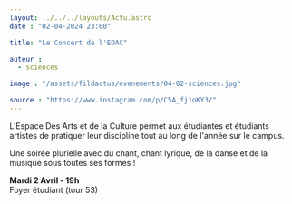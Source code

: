 ```yaml
---
layout: ../../../layouts/Actu.astro
date : "02-04-2024 23:00"

title: "Le Concert de l'EDAC"

auteur :
  - sciences

image : "/assets/fildactus/evenements/04-02-sciences.jpg"

source : "https://www.instagram.com/p/C5A_fj1oKY3/"
---
```


L’Espace Des Arts et de la Culture permet aux étudiantes et étudiants artistes de pratiquer leur discipline tout au long de l'année sur le campus.

Une soirée plurielle avec du chant, chant lyrique, de la danse et de la musique sous toutes ses formes !

__Mardi 2 Avril - 19h__  
Foyer étudiant (tour 53)